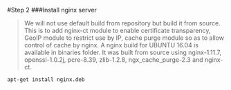 #Step 2
###Install nginx server
>We will not use default build from repository but build it from source. This is to add nginx-ct module to enable certificate transparency, GeoIP module to restrict use by IP, cache purge module so as to allow control of cache by nginx.
A nginx build for UBUNTU 16.04 is available in binaries folder.
It was built from source using nginx-1.11.7, openssl-1.0.2j, pcre-8.39, zlib-1.2.8, ngx_cache_purge-2.3 and nginx-ct.
```ShellSession
apt-get install nginx.deb
```
